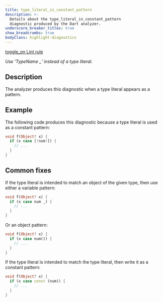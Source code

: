 ```yaml
---
title: type_literal_in_constant_pattern
description: >-
  Details about the type_literal_in_constant_pattern
  diagnostic produced by the Dart analyzer.
underscore_breaker_titles: true
show_breadcrumbs: true
bodyClass: highlight-diagnostics
---
```


<div class="tags">
  <a class="tag-label"
      href="/tools/linter-rules/type_literal_in_constant_pattern"
      title="Learn about the lint rule that enables this diagnostic."
      aria-label="Learn about the lint rule that enables this diagnostic."
      target="_blank">
    <span class="material-symbols" aria-hidden="true">toggle_on</span>
    <span>Lint rule</span>
  </a>
</div>

_Use 'TypeName \_' instead of a type literal._

## Description

The analyzer produces this diagnostic when a type literal appears as a
pattern.

## Example

The following code produces this diagnostic because a type literal is used
as a constant pattern:

```dart
void f(Object? x) {
  if (x case [!num!]) {
    // ...
  }
}
```

## Common fixes

If the type literal is intended to match an object of the given type, then
use either a variable pattern:

```dart
void f(Object? x) {
  if (x case num _) {
    // ...
  }
}
```

Or an object pattern:

```dart
void f(Object? x) {
  if (x case num()) {
    // ...
  }
}
```

If the type literal is intended to match the type literal, then write it
as a constant pattern:

```dart
void f(Object? x) {
  if (x case const (num)) {
    // ...
  }
}
```
